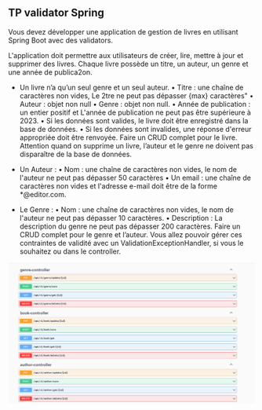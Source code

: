 ## TP validator Spring
Vous devez développer une application de gestion de livres en utilisant Spring Boot avec des
validators.

L'application doit permettre aux utilisateurs de créer, lire, mettre à jour et supprimer des
livres.
Chaque livre possède un titre, un auteur, un genre et une année de publica2on.

- Un livre n’a qu’un seul genre et un seul auteur.
• Titre : une chaîne de caractères non vides, Le 2tre ne peut pas dépasser {max}
caractères"
• Auteur : objet non null
• Genre : objet non null.
• Année de publication : un entier positif et L'année de publication ne peut pas être
supérieure à 2023.
• Si les données sont valides, le livre doit être enregistré dans la base de données.
• Si les données sont invalides, une réponse d'erreur appropriée doit être renvoyée.
Faire un CRUD complet pour le livre. Attention quand on supprime un livre, l’auteur et le
genre ne doivent pas disparaître de la base de données.

- Un Auteur :
• Nom : une chaîne de caractères non vides, le nom de l'auteur ne peut pas dépasser
50 caractères
• Un email : une chaîne de caractères non vides et l'adresse e-mail doit être de la forme
*@editor.com.

- Le Genre :
• Nom : une chaîne de caractères non vides, le nom de l'auteur ne peut pas dépasser
10 caractères.
• Description : La description du genre ne peut pas dépasser 200 caractères.
Faire un CRUD complet pour le genre et l’auteur.
Vous allez pouvoir gérer ces contraintes de validité avec un ValidationExceptionHandler, si
vous le souhaitez ou dans le controller.





![Swagger screen.png](Swagger%20screen.png)